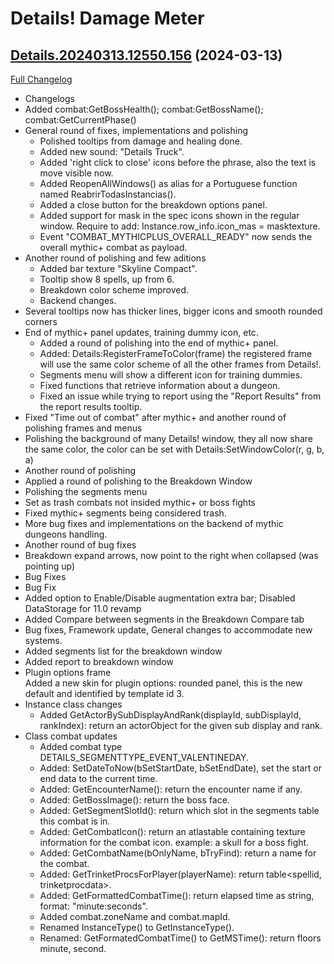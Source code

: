 # Details! Damage Meter

## [Details.20240313.12550.156](https://github.com/Tercioo/Details-Damage-Meter/tree/Details.20240313.12550.156) (2024-03-13)
[Full Changelog](https://github.com/Tercioo/Details-Damage-Meter/compare/Details.20240219.12330.155...Details.20240313.12550.156) 

- Changelogs  
- Added combat:GetBossHealth(); combat:GetBossName(); combat:GetCurrentPhase()  
- General round of fixes, implementations and polishing  
    - Polished tooltips from damage and healing done.  
    - Added new sound: "Details Truck".  
    - Added 'right click to close' icons before the phrase, also the text is move visible now.  
    - Added ReopenAllWindows() as alias for a Portuguese function named ReabrirTodasInstancias().  
    - Added a close button for the breakdown options panel.  
    - Added support for mask in the spec icons shown in the regular window. Require to add: Instance.row\_info.icon\_mas = masktexture.  
    - Event "COMBAT\_MYTHICPLUS\_OVERALL\_READY" now sends the overall mythic+ combat as payload.  
- Another round of polishing and few aditions  
    - Added bar texture "Skyline Compact".  
    - Tooltip show 8 spells, up from 6.  
    - Breakdown color scheme improved.  
    - Backend changes.  
- Several tooltips now has thicker lines, bigger icons and smooth rounded corners  
- End of mythic+ panel updates, training dummy icon, etc.  
    - Added a round of polishing into the end of mythic+ panel.  
    - Added: Details:RegisterFrameToColor(frame) the registered frame will use the same color scheme of all the other frames from Details!.  
    - Segments menu will show a different icon for training dummies.  
    - Fixed functions that retrieve information about a dungeon.  
    - Fixed an issue while trying to report using the "Report Results" from the report results tooltip.  
- Fixed "Time out of combat" after mythic+ and another round of polishing frames and menus  
- Polishing the background of many Details! window, they all now share the same color, the color can be set with Details:SetWindowColor(r, g, b, a)  
- Another round of polishing  
- Applied a round of polishing to the Breakdown Window  
- Polishing the segments menu  
- Set as trash combats not insided mythic+ or boss fights  
- Fixed mythic+ segments being considered trash.  
- More bug fixes and implementations on the backend of mythic dungeons handling.  
- Another round of bug fixes  
- Breakdown expand arrows, now point to the right when collapsed (was pointing up)  
- Bug Fixes  
- Bug Fix  
- Added option to Enable/Disable augmentation extra bar; Disabled DataStorage for 11.0 revamp  
- Added Compare between segments in the Breakdown Compare tab  
- Bug fixes, Framework update, General changes to accommodate new systems.  
- Added segments list for the breakdown window  
- Added report to breakdown window  
- Plugin options frame  
    Added a new skin for plugin options: rounded panel, this is the new default and identified by template id 3.  
- Instance class changes  
    - Added GetActorBySubDisplayAndRank(displayId, subDisplayId, rankIndex): return an actorObject for the given sub display and rank.  
- Class combat updates  
    - Added combat type DETAILS\_SEGMENTTYPE\_EVENT\_VALENTINEDAY.  
    - Added: SetDateToNow(bSetStartDate, bSetEndDate), set the start or end data to the current time.  
    - Added: GetEncounterName(): return the encounter name if any.  
    - Added: GetBossImage(): return the boss face.  
    - Added: GetSegmentSlotId(): return which slot in the segments table this combat is in.  
    - Added: GetCombatIcon(): return an atlastable containing texture information for the combat icon. example: a skull for a boss fight.  
    - Added: GetCombatName(bOnlyName, bTryFind): return a name for the combat.  
    - Added: GetTrinketProcsForPlayer(playerName): return table<spellid, trinketprocdata>.  
    - Added: GetFormattedCombatTime(): return elapsed time as string, format: "minute:seconds".  
    - Added combat.zoneName and combat.mapId.  
    - Renamed InstanceType() to GetInstanceType().  
    - Renamed: GetFormatedCombatTime() to GetMSTime(): return floors minute, second.  
